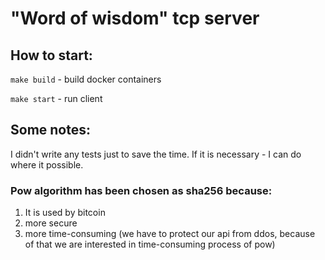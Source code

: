 # "Word of wisdom" tcp server 

## How to start:
`make build` - build docker containers

`make start` - run client

## Some notes:
I didn't write any tests just to save the time. If it is necessary - I can do where it possible.

### Pow algorithm has been chosen as sha256 because:
1) It is used by bitcoin 
2) more secure 
3) more time-consuming (we have to protect our api from ddos, because of that we are interested in time-consuming process of pow)


